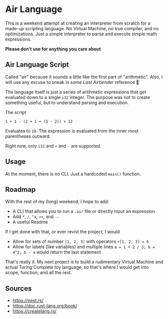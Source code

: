 # Air Language
This is a weekend attempt at creating an interpreter from scratch for a made-up scripting language. No Virtual Machine,
no true compiler, and no optimizations. Just a simple interpreter to parse and execute simple math expressions.

**Please don't use for anything you care about**

## Air Language Script
Called "air" because it sounds a little like the first part of "arithmetic". Also, I will use any excuse to sneak in
some *Last Airbender* reference 🥲

The language itself is just a series of arithmetic expressions that get evaluated down to a single `i32` integer. The
purpose was not to create something useful, but to understand parsing and execution.

The script
```
1 + 1 - (2 + 1 + (3 - 2)) + 12
```
Evaluates to `10`. The expression is evaluated from the inner most parentheses outward.

Right now, only `i32` and `+` and `-` are supported.

## Usage
At the moment, there is no CLI. Just a hardcoded `main()` function.

## Roadmap
With the rest of my (long) weekend, I hope to add:

- A CLI that allows you to run a `.air` file or directly input an expression
- Add `*`, `/`, `^x`, `++`, and `--`
- A useful Readme

If I get done with that, or ever revist the project, I would

- Allow for sets of number `[1, 2, 3]` with operators `+[1, 2, 3] = 6`
- Allow for labels (like variables) and multiple lines `a = 1 + 2 / 3; b = 4^2; b - a` would return the last statement

That's really it. My next project is to build a rudimentary Virtual Machine and actual Turing Complete toy language, so
that's where I would get into scope, function, and all the rest.

## Sources

- https://pest.rs/
- https://doc.rust-lang.org/book/
- https://createlang.rs/
